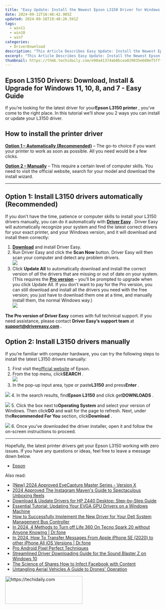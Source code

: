 ```yaml
---
title: "Easy Update: Install the Newest Epson L3150 Driver for Windows 10/8/7 - Download Now"
date: 2024-09-12T16:48:42.985Z
updated: 2024-09-16T19:48:26.591Z
tags:
  - win11
  - win10
  - win7
categories:
  - DriverDownload
description: "This Article Describes Easy Update: Install the Newest Epson L3150 Driver for Windows 10/8/7 - Download Now"
excerpt: "This Article Describes Easy Update: Install the Newest Epson L3150 Driver for Windows 10/8/7 - Download Now"
thumbnail: https://thmb.techidaily.com/e90a41374ab8bcea029035e600ef5fff009cee16ec9e8eead9f3969598aefde0.jpg
---
```


## Epson L3150 Drivers: Download, Install & Upgrade for Windows 11, 10, 8, and 7 - Easy Guide

If you’re looking for the latest driver for your**Epson L3150 printer** , you’ve come to the right place. In this tutorial we’ll show you 2 ways you can install or update your L3150 driver.

## How to install the printer driver

**[Option 1 – Automatically (Recommended)](https://www.drivereasy.com/knowledge/epson-l3150-driver-download-update-windows-10-8-7/#option1)**  – The go-to choice if you want your printer to work as soon as possible. All you need would be a few clicks.

[**Option 2 – Manually**](https://tools.techidaily.com/drivereasy/download/) – This require a certain level of computer skills. You need to visit the official website, search for your model and download the install wizard.

---

## Option 1: Install L3150 drivers automatically (Recommended)

 If you don’t have the time, patience or computer skills to install your L3150 drivers manually, you can do it automatically with **[Driver Easy](https://tools.techidaily.com/drivereasy/download/)**  . Driver Easy will automatically recognize your system and find the latest correct drivers for your exact printer, and your Windows version, and it will download and install them correctly:

1. **[Download](https://tools.techidaily.com/drivereasy/download/)**  and install Driver Easy.
2. Run Driver Easy and click the **Scan Now** button. Driver Easy will then scan your computer and detect any problem drivers.  
![](https://images.drivereasy.com/wp-content/uploads/2020/08/Scan-now.jpg)
3. Click **Update All** to automatically download and install the correct version of _all_ the drivers that are missing or out of date on your system.  
 (This requires the **[Pro version](https://tools.techidaily.com/drivereasy/download/)**  – you’ll be prompted to upgrade when you click Update All. If you don’t want to pay for the Pro version, you can still download and install all the drivers you need with the free version; you just have to download them one at a time, and manually install them, the normal Windows way.)  
![](https://images.drivereasy.com/wp-content/uploads/2020/12/de-update-l3150.jpg)

**The Pro version of Driver Easy** comes with full technical support. If you need assistance, please contact **Driver Easy’s support team** at **[support@drivereasy.com](https://tools.techidaily.com/drivereasy/download/) .**

## Option 2: Install L3150 drivers manually

 If you’re familiar with computer hardware, you can try the following steps to install the latest L3150 drivers manually:

1. First visit the[official website](https://epson.com.jm/) of Epson.
2. From the top menu, click**SEARCH** .  
![](https://images.drivereasy.com/wp-content/uploads/2020/12/epson-l3110-driver-manually-1.jpg)
3. In the pop-up input area, type or paste**L3150** and press**Enter** .  

![](https://images.drivereasy.com/wp-content/uploads/2020/12/epson-l3150-driver-manually-2.jpg)
4. In the search results, find**Epson L3150** and click get**DOWNLOADS** .  

![](https://images.drivereasy.com/wp-content/uploads/2020/12/epson-l3150-driver-manually-3.jpg)
5. Click the box next to**Operating System** and select your version of Windows. Then click**GO** and wait for the page to refresh. Next, under the**Recommended For You** section, click**Download** .  

![](https://images.drivereasy.com/wp-content/uploads/2020/12/epson-l3150-driver-manually-4.jpg)
6. Once you’ve downloaded the driver installer, open it and follow the on-screen instructions to proceed.

---

 Hopefully, the latest printer drivers get your Epson L3150 working with zero issues. If you have any questions or ideas, feel free to leave a message down below.

* [Epson](https://tools.techidaily.com/drivereasy/download/)

<ins class="adsbygoogle"
     style="display:block"
     data-ad-format="autorelaxed"
     data-ad-client="ca-pub-7571918770474297"
     data-ad-slot="1223367746"></ins>

<ins class="adsbygoogle"
     style="display:block"
     data-ad-client="ca-pub-7571918770474297"
     data-ad-slot="8358498916"
     data-ad-format="auto"
     data-full-width-responsive="true"></ins>

<span class="atpl-alsoreadstyle">Also read:</span>
<div><ul>
<li><a href="https://screen-capture.techidaily.com/new-2024-approved-eyecapture-master-series-version-x/"><u>[New] 2024 Approved EyeCapture Master Series - Version X</u></a></li>
<li><a href="https://some-skills.techidaily.com/2024-approved-the-instagram-mavens-guide-to-spectaculous-unboxing-reels/"><u>2024 Approved The Instagram Maven's Guide to Spectaculous Unboxing Reels</u></a></li>
<li><a href="https://driver-download.techidaily.com/download-and-update-drivers-for-hp-z440-desktop-step-by-step-guide/"><u>Download & Update Drivers for HP Z440 Desktop: Step-by-Step Guide</u></a></li>
<li><a href="https://driver-download.techidaily.com/essential-tutorial-updating-your-evga-gpu-drivers-on-a-windows-machine/"><u>Essential Tutorial: Updating Your EVGA GPU Drivers on a Windows Machine</u></a></li>
<li><a href="https://driver-download.techidaily.com/how-to-successfully-implement-the-new-driver-for-your-dell-system-management-bus-controller/"><u>How to Successfully Implement the New Driver for Your Dell System Management Bus Controller</u></a></li>
<li><a href="https://change-location.techidaily.com/in-2024-4-methods-to-turn-off-life-360-on-tecno-spark-20-without-anyone-knowing-drfone-by-drfone-virtual-android/"><u>In 2024, 4 Methods to Turn off Life 360 On Tecno Spark 20 without Anyone Knowing | Dr.fone</u></a></li>
<li><a href="https://iphone-transfer.techidaily.com/in-2024-how-to-transfer-messages-from-apple-iphone-se-2020-to-other-iphone-all-ios-versions-drfone-by-drfone-transfer-from-ios/"><u>In 2024, How To Transfer Messages From Apple iPhone SE (2020) to other iPhone All iOS Versions | Dr.fone</u></a></li>
<li><a href="https://fox-blue.techidaily.com/pro-android-pixel-perfect-techniques/"><u>Pro Android Pixel Perfect Techniques</u></a></li>
<li><a href="https://driver-download.techidaily.com/streamlined-driver-downloading-guide-for-the-sound-blaster-z-on-windows-10/"><u>Streamlined Driver Downloading Guide for the Sound Blaster Z on Windows 10</u></a></li>
<li><a href="https://facebook-video-content.techidaily.com/the-science-of-shares-how-to-infect-facebook-with-content/"><u>The Science of Shares How to Infect Facebook with Content</u></a></li>
<li><a href="https://extra-resources.techidaily.com/untangling-aerial-vehicles-a-guide-to-drones-operation/"><u>Untangling Aerial Vehicles A Guide to Drones' Operation</u></a></li>
</ul></div>

<!-- affiliate ads begin -->
<a href="https://aligracehair.sjv.io/c/5597632/2115914/19272" target="_top" id="2115914">
  <img src="//a.impactradius-go.com/display-ad/19272-2115914" border="0" alt="https://techidaily.com" width="250" height="90"/>
</a>
<img height="0" width="0" src="https://aligracehair.sjv.io/i/5597632/2115914/19272" style="position:absolute;visibility:hidden;" border="0" />
<!-- affiliate ads end -->

